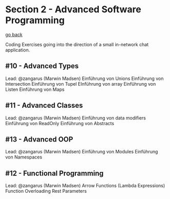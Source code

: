 
# Section 2 - Advanced Software Programming

[go back](https://github.com/VDI-CodING/codeING-main)

Coding Exercises going into the direction of a small in-network chat application.

## #10 - Advanced Types
Lead: @zangarus (Marwin Madsen)
Einführung von Unions
Einführung von Intersection
Einführung von Tupel
EInführung von array
Einführung von Listen
Einführung von Maps

## #11 - Advanced Classes
Lead: @zangarus (Marwin Madsen)
Einführung von data modifiers
Einführung von ReadOnly
Einführung von Abstracts

## #13 - Advanced OOP
Lead: @zangarus (Marwin Madsen)
Einführung von Modules
Einführung von Namespaces
## #12 - Functional Programming
Lead: @zangarus (Marwin Madsen)
Arrow Functions (Lambda Expressions)
Function Overloading
Rest Parameters

